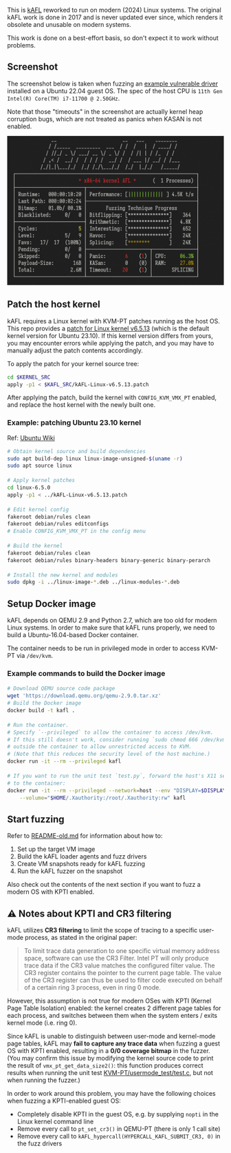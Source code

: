 This is [kAFL](https://github.com/RUB-SysSec/kAFL) reworked to run on modern (2024) Linux systems. The original kAFL work is done in 2017 and is never updated ever since, which renders it obsolete and unusable on modern systems.

This work is done on a best-effort basis, so don't expect it to work without problems.

## Screenshot

The screenshot below is taken when fuzzing an [example vulnerable driver](./kAFL-Fuzzer/vuln_drivers/simple/linux_x86-64/kafl_vuln_test.c) installed on a Ubuntu 22.04 guest OS. The spec of the host CPU is `11th Gen Intel(R) Core(TM) i7-11700 @ 2.50GHz`.

Note that those "timeouts" in the screenshot are actually kernel heap corruption bugs, which are not treated as panics when KASAN is not enabled.

![](./screenshot.png)

## Patch the host kernel

kAFL requires a Linux kernel with KVM-PT patches running as the host OS. This repo provides a [patch for Linux kernel v6.5.13](./kAFL-linux-v6.5.13.patch) (which is the default kernel version for Ubuntu 23.10). If this kernel version differs from yours, you may encounter errors while applying the patch, and you may have to manually adjust the patch contents accordingly.

To apply the patch for your kernel source tree:

```sh
cd $KERNEL_SRC
apply -p1 < $KAFL_SRC/kAFL-Linux-v6.5.13.patch
```

After applying the patch, build the kernel with `CONFIG_KVM_VMX_PT` enabled, and replace the host kernel with the newly built one.

### Example: patching Ubuntu 23.10 kernel

Ref: [Ubuntu Wiki](https://wiki.ubuntu.com/Kernel/BuildYourOwnKernel)

```sh
# Obtain kernel source and build dependencies
sudo apt build-dep linux linux-image-unsigned-$(uname -r)
sudo apt source linux

# Apply kernel patches
cd linux-6.5.0
apply -p1 < ../kAFL-Linux-v6.5.13.patch

# Edit kernel config
fakeroot debian/rules clean
fakeroot debian/rules editconfigs
# Enable CONFIG_KVM_VMX_PT in the config menu

# Build the kernel
fakeroot debian/rules clean
fakeroot debian/rules binary-headers binary-generic binary-perarch

# Install the new kernel and modules
sudo dpkg -i ../linux-image-*.deb ../linux-modules-*.deb
```

## Setup Docker image

kAFL depends on QEMU 2.9 and Python 2.7, which are too old for modern Linux systems. In order to make sure that kAFL runs properly, we need to build a Ubuntu-16.04-based Docker container.

The container needs to be run in privileged mode in order to access KVM-PT via `/dev/kvm`.

### Example commands to build the Docker image

```sh
# Download QEMU source code package
wget 'https://download.qemu.org/qemu-2.9.0.tar.xz'
# Build the Docker image
docker build -t kafl .

# Run the container.
# Specify `--privileged` to allow the container to access /dev/kvm.
# If this still doesn't work, consider running `sudo chmod 666 /dev/kvm`
# outside the container to allow unrestricted access to KVM.
# (Note that this reduces the security level of the host machine.)
docker run -it --rm --privileged kafl

# If you want to run the unit test `test.py`, forward the host's X11 server
# to the container:
docker run -it --rm --privileged --network=host --env "DISPLAY=$DISPLAY" \
    --volume="$HOME/.Xauthority:/root/.Xauthority:rw" kafl
```

## Start fuzzing

Refer to [README-old.md](./README-old.md) for information about how to:

1. Set up the target VM image
1. Build the kAFL loader agents and fuzz drivers
1. Create VM snapshots ready for kAFL fuzzing
1. Run the kAFL fuzzer on the snapshot

Also check out the contents of the next section if you want to fuzz a modern OS with KPTI enabled.

## ⚠️ Notes about KPTI and CR3 filtering

kAFL utilizes **CR3 filtering** to limit the scope of tracing to a specific user-mode process, as stated in the original paper:

> To limit trace data generation to one specific virtual memory address space, software can use the CR3 Filter. Intel PT will only produce trace data if the CR3 value matches the configured filter value. The CR3 register contains the pointer to the current page table. The value of the CR3 register can thus be used to filter code executed on behalf of a certain ring 3 process, even in ring 0 mode.

However, this assumption is not true for modern OSes with KPTI (Kernel Page Table Isolation) enabled: the kernel creates 2 different page tables for each process, and switches between them when the system enters / exits kernel mode (i.e. ring 0).

Since kAFL is unable to distinguish between user-mode and kernel-mode page tables, kAFL may **fail to capture any trace data** when fuzzing a guest OS with KPTI enabled, resulting in a **0/0 coverage bitmap** in the fuzzer. (You may confirm this issue by modifying the kernel source code to print the result of `vmx_pt_get_data_size2()`: this function produces correct results when running the unit test [KVM-PT/usermode_test/test.c](./KVM-PT/usermode_test/test.c), but not when running the fuzzer.)

In order to work around this problem, you may have the following choices when fuzzing a KPTI-enabled guest OS:

- Completely disable KPTI in the guest OS, e.g. by supplying `nopti` in the Linux kernel command line
- Remove every call to `pt_set_cr3()` in QEMU-PT (there is only 1 call site)
- Remove every call to `kAFL_hypercall(HYPERCALL_KAFL_SUBMIT_CR3, 0)` in the fuzz drivers
